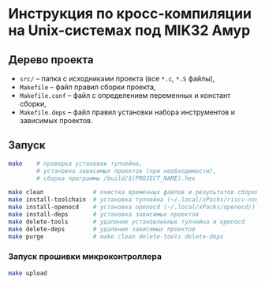 # Инструкция по кросс-компиляции на Unix-системах под MIK32 Амур

## Дерево проекта

- `src/` – папка с исходниками проекта (все `*.c`, `*.S` файлы),
- `Makefile` – файл правил сборки проекта,
- `Makefile.conf` – файл с определением переменных и констант сборки,
- `Makefile.deps` – файл правил установки набора инструментов и зависимых проектов.

## Запуск

```bash
make    # проверка установки тулчейна,
        # установка зависимых проектов (при необходимости),
        # сборка программы /build/$(PROJECT_NAME).hex

make clean              # очистка временных файлов и результатов сборки (obj/ и build/)
make install-toolchain  # установка тулчейна (~/.local/xPacks/riscv-none-elf-gcc/)
make install-openocd    # установка openocd (~/.local/xPacks/openocd/)
make install-deps       # установка зависимых проектов
make delete-tools       # удаление установленных тулчейна и openocd
make delete-deps        # удаление зависимых проектов
make purge              # make clean delete-tools delete-deps
```

### Запуск прошивки микроконтроллера

```bash
make upload
```
